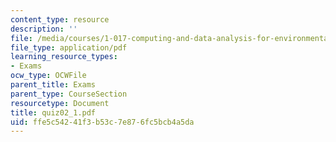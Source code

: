 ```yaml
---
content_type: resource
description: ''
file: /media/courses/1-017-computing-and-data-analysis-for-environmental-applications-fall-2003/ffe5c54241f3b53c7e876fc5bcb4a5da_quiz02_1.pdf
file_type: application/pdf
learning_resource_types:
- Exams
ocw_type: OCWFile
parent_title: Exams
parent_type: CourseSection
resourcetype: Document
title: quiz02_1.pdf
uid: ffe5c542-41f3-b53c-7e87-6fc5bcb4a5da
---
```


